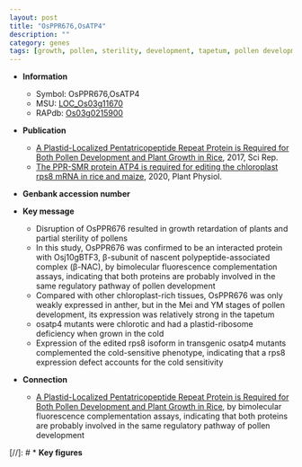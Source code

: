 ```yaml
---
layout: post
title: "OsPPR676,OsATP4"
description: ""
category: genes
tags: [growth, pollen, sterility, development, tapetum, pollen development, cold]
---
```


* **Information**  
    + Symbol: OsPPR676,OsATP4  
    + MSU: [LOC_Os03g11670](http://rice.plantbiology.msu.edu/cgi-bin/ORF_infopage.cgi?orf=LOC_Os03g11670)  
    + RAPdb: [Os03g0215900](http://rapdb.dna.affrc.go.jp/viewer/gbrowse_details/irgsp1?name=Os03g0215900)  

* **Publication**  
    + [A Plastid-Localized Pentatricopeptide Repeat Protein is Required for Both Pollen Development and Plant Growth in Rice](http://www.ncbi.nlm.nih.gov/pubmed?term=A+Plastid-Localized+Pentatricopeptide+Repeat+Protein+is+Required+for+Both+Pollen+Development+and+Plant+Growth+in+Rice%5BTitle%5D), 2017, Sci Rep.
    + [The PPR-SMR protein ATP4 is required for editing the chloroplast rps8 mRNA in rice and maize](http://www.ncbi.nlm.nih.gov/pubmed?term=The+PPR-SMR+protein+ATP4+is+required+for+editing+the+chloroplast+rps8+mRNA+in+rice+and+maize%5BTitle%5D), 2020, Plant Physiol.

* **Genbank accession number**  

* **Key message**  
    + Disruption of OsPPR676 resulted in growth retardation of plants and partial sterility of pollens
    + In this study, OsPPR676 was confirmed to be an interacted protein with Osj10gBTF3, β-subunit of nascent polypeptide-associated complex (β-NAC), by bimolecular fluorescence complementation assays, indicating that both proteins are probably involved in the same regulatory pathway of pollen development
    + Compared with other chloroplast-rich tissues, OsPPR676 was only weakly expressed in anther, but in the Mei and YM stages of pollen development, its expression was relatively strong in the tapetum
    + osatp4 mutants were chlorotic and had a plastid-ribosome deficiency when grown in the cold
    + Expression of the edited rps8 isoform in transgenic osatp4 mutants complemented the cold-sensitive phenotype, indicating that a rps8 expression defect accounts for the cold sensitivity

* **Connection**  
    + [A Plastid-Localized Pentatricopeptide Repeat Protein is Required for Both Pollen Development and Plant Growth in Rice](β-NAC), by bimolecular fluorescence complementation assays, indicating that both proteins are probably involved in the same regulatory pathway of pollen development

[//]: # * **Key figures**  


